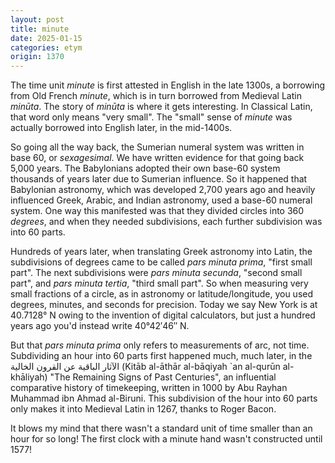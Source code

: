 ```yaml
---
layout: post
title: minute
date: 2025-01-15
categories: etym
origin: 1370
---
```

The time unit *minute* is first attested in English in the late 1300s, a borrowing from Old French *minute*, which is in turn borrowed from Medieval Latin *minūta*. The story of *minūta* is where it gets interesting. In Classical Latin, that word only means "very small". The "small" sense of *minute* was actually borrowed into English later, in the mid-1400s.

So going all the way back, the Sumerian numeral system was written in base 60, or *sexagesimal*. We have written evidence for that going back 5,000 years. The Babylonians adopted their own base-60 system thousands of years later due to Sumerian influence. So it happened that Babylonian astronomy, which was developed 2,700 years ago and heavily influenced Greek, Arabic, and Indian astronomy, used a base-60 numeral system. One way this manifested was that they divided circles into 360 *degrees*, and when they needed subdivisions, each further subdivision was into 60 parts.

Hundreds of years later, when translating Greek astronomy into Latin, the subdivisions of degrees came to be called *pars minuta prima*, "first small part". The next subdivisions were *pars minuta secunda*, "second small part", and *pars minuta tertia*, "third small part". So when measuring very small fractions of a circle, as in astronomy or latitude/longitude, you used degrees, minutes, and seconds for precision. Today we say New York is at 40.7128° N owing to the invention of digital calculators, but just a hundred years ago you'd instead write 40°42′46″ N.

But that *pars minuta prima* only refers to measurements of arc, not time. Subdividing an hour into 60 parts first happened much, much later, in the الآثار الباقية عن القرون الخالية (Kitāb al-āthār al-bāqiyah \`an al-qurūn al-khāliyah) "The Remaining Signs of Past Centuries", an influential comparative history of timekeeping, written in 1000 by Abu Rayhan Muhammad ibn Ahmad al-Biruni. This subdivision of the hour into 60 parts only makes it into Medieval Latin in 1267, thanks to Roger Bacon.

It blows my mind that there wasn't a standard unit of time smaller than an hour for so long! The first clock with a minute hand wasn't constructed until 1577!
